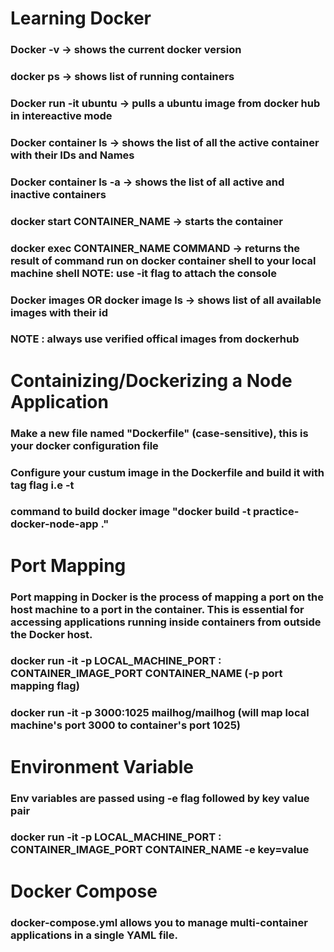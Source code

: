 # Learning Docker

### Docker -v -> shows the current docker version
### docker ps -> shows list of running containers
### Docker run -it ubuntu -> pulls a ubuntu image from docker hub in intereactive mode
### Docker container ls -> shows the list of all the active container with their IDs and Names
### Docker container ls -a -> shows the list of all active and inactive containers
### docker start CONTAINER_NAME -> starts the container 
### docker exec CONTAINER_NAME COMMAND -> returns the result of command run on docker container shell to your local machine shell NOTE: use -it flag to attach the console
### Docker images OR docker image ls -> shows list of all available images with their id
### NOTE : always use verified offical images from dockerhub 

# Containizing/Dockerizing a Node Application
### Make a new file named "Dockerfile" (case-sensitive), this is your docker configuration file
### Configure your custum image in the Dockerfile and build it with tag flag i.e -t
### command to build docker image "docker build -t practice-docker-node-app ." 

# Port Mapping
### Port mapping in Docker is the process of mapping a port on the host machine to a port in the container. This is essential for accessing applications running inside containers from outside the Docker host.
### docker run -it -p LOCAL_MACHINE_PORT : CONTAINER_IMAGE_PORT CONTAINER_NAME (-p port mapping flag)
### docker run -it -p 3000:1025 mailhog/mailhog (will map local machine's port 3000 to container's port 1025)

# Environment Variable
### Env variables are passed using -e flag followed by key value pair 
### docker run -it -p LOCAL_MACHINE_PORT : CONTAINER_IMAGE_PORT CONTAINER_NAME -e key=value

# Docker Compose
### docker-compose.yml allows you to manage multi-container applications in a single YAML file.